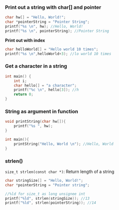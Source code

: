 ### Print out a string with char[] and pointer

```c
char hw[] = "Hello, World!";
char *pointerString = "Pointer String";
printf("%s \n", hw); //Hello, World! 
printf("%s \n", pointerString); //Pointer String 
```
**Print out with index**
```c
char helloWorld[] = "Hello world 10 times";
printf("%s \n",helloWorld+3); //lo world 10 times
```

### Get a character in a string

```c
int main() {
    int i;
    char hello[] = "a character";
    printf("%c \n", hello[3]); //h
    return 0;
}
```

### String as argument in function

```c
void printString(char hw[]){
	printf("%s ", hw);
}

int main(){
	printString("Hello, World \n"); //Hello, World
}
```

### strlen()

``size_t strlen(const char *)``: Return length of a string

```c
char stringSize[] = "Hello, World!";
char *pointerString = "Pointer string";

//%ld for size_t as long unsignee int
printf("%ld", strlen(stringSize)); //13
printf("%ld", strlen(pointerString)); //14
```
